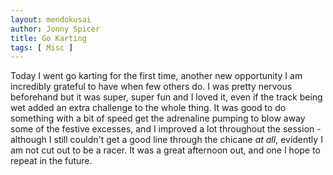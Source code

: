 ```yaml
---
layout: mendokusai
author: Jonny Spicer
title: Go Karting
tags: [ Misc ]
---
```

Today I went go karting for the first time, another new opportunity I am incredibly grateful to have when few others do. I was pretty nervous beforehand but it was super, super fun
and I loved it, even if the track being wet added an extra challenge to the whole thing. It was good to do something with a bit of speed get the adrenaline pumping to blow away some
of the festive excesses, and I improved a lot throughout the session - although I still couldn't get a good line through the chicane *at all*, evidently I am not cut out to be a racer.
It was a great afternoon out, and one I hope to repeat in the future.
